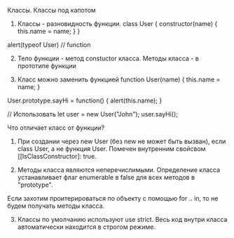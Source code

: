 Классы. Классы под капотом

1. Классы - разновидность функции. 
class User {
    constructor(name) {
        this.name = name;
    }
}

alert(typeof User) // function

2. Тело функции - метод constuctor класса. Методы класса - в прототипе функции

3. Класс можно заменить функцией
function User(name) {
    this.name = name;
}

User.prototype.sayHi = function() {
    alert(this.name);
}

// Использовать
let user = new User("John");
user.sayHi();

Что отличает класс от функции?
1. При создании через new User (без new не может быть вызван), если class User, а не функция User. Помечен внутренним свойсвом [[IsClassConstructor]: true.

2. Методы класса являются неперечислимыми. Определение класса устанавливает флаг enumerable в false для всех методов в "prototype".

Если захотим проитерироваться по объекту с помощью for .. in, то не будем получать методы класса.

3. Классы по умолчанию используют use strict. Весь код внутри класса автоматически находится в строгом режиме.
